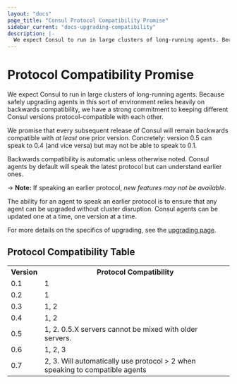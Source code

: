 ```yaml
---
layout: "docs"
page_title: "Consul Protocol Compatibility Promise"
sidebar_current: "docs-upgrading-compatibility"
description: |-
  We expect Consul to run in large clusters of long-running agents. Because safely upgrading agents in this sort of environment relies heavily on backwards compatibility, we have a strong commitment to keeping different Consul versions protocol-compatible with each other.
---
```


# Protocol Compatibility Promise

We expect Consul to run in large clusters of long-running agents. Because
safely upgrading agents in this sort of environment relies heavily on backwards
compatibility, we have a strong commitment to keeping different Consul
versions protocol-compatible with each other.

We promise that every subsequent release of Consul will remain backwards
compatible with _at least_ one prior version. Concretely: version 0.5 can
speak to 0.4 (and vice versa) but may not be able to speak to 0.1.

Backwards compatibility is automatic unless otherwise noted. Consul agents by
default will speak the latest protocol but can understand earlier ones.

-> **Note:** If speaking an earlier protocol, _new features may not be available_.

The ability for an agent to speak an earlier protocol is to ensure that any agent
can be upgraded without cluster disruption. Consul agents can be updated one
at a time, one version at a time.

For more details on the specifics of upgrading, see the [upgrading page](/docs/upgrading.html).

## Protocol Compatibility Table

<table class="table table-bordered table-striped">
  <tr>
    <th>Version</th>
    <th>Protocol Compatibility</th>
  </tr>
  <tr>
    <td>0.1</td>
    <td>1</td>
  </tr>
  <tr>
    <td>0.2</td>
    <td>1</td>
  </tr>
  <tr>
    <td>0.3</td>
    <td>1, 2</td>
  </tr>
  <tr>
    <td>0.4</td>
    <td>1, 2</td>
  </tr>
  <tr>
    <td>0.5</td>
    <td>1, 2. 0.5.X servers cannot be mixed with older servers.</td>
  </tr>
  <tr>
    <td>0.6</td>
    <td>1, 2, 3</td>
  </tr>
  <tr>
    <td>0.7</td>
    <td>2, 3. Will automatically use protocol > 2 when speaking to compatible agents</td>
  </tr>
</table>
